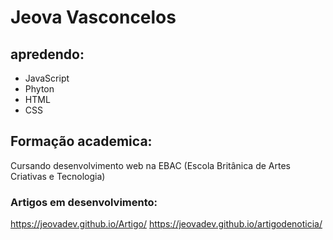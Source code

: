 # Jeova Vasconcelos

 
 ## apredendo:

* JavaScript
* Phyton
* HTML
* CSS

## Formação academica:

Cursando desenvolvimento web na EBAC (Escola Britânica de Artes Criativas e Tecnologia)

### Artigos em desenvolvimento: 
https://jeovadev.github.io/Artigo/
https://jeovadev.github.io/artigodenoticia/
